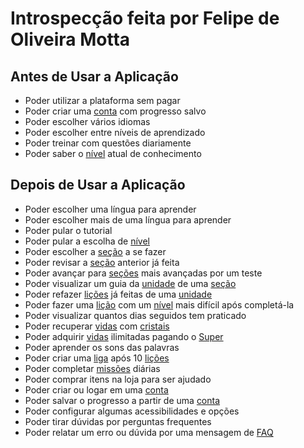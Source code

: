 # Introspecção feita por Felipe de Oliveira Motta

## Antes de Usar a Aplicação

- Poder utilizar a plataforma sem pagar
- Poder criar uma [conta](../../modelagem/lexicos.md#conta) com progresso salvo
- Poder escolher vários idiomas
- Poder escolher entre níveis de aprendizado
- Poder treinar com questões diariamente
- Poder saber o [nível](../../modelagem/lexicos.md#nivel) atual de conhecimento

## Depois de Usar a Aplicação

- Poder escolher uma língua para aprender
- Poder escolher mais de uma língua para aprender
- Poder pular o tutorial
- Poder pular a escolha de [nível](../../modelagem/lexicos.md#nivel)
- Poder escolher a [seção](../../modelagem/lexicos.md#secao) a se fazer
- Poder revisar a [seção](../../modelagem/lexicos.md#secao) anterior já feita
- Poder avançar para [seções](../../modelagem/lexicos.md#secao) mais avançadas por um teste
- Poder visualizar um guia da [unidade](../../modelagem/lexicos.md#unidade) de uma [seção](../../modelagem/lexicos.md#secao)
- Poder refazer [lições](../../modelagem/lexicos.md#licao) já feitas de uma [unidade](../../modelagem/lexicos.md#unidade)
- Poder fazer uma [lição](../../modelagem/lexicos.md#licao) com um [nível](../../modelagem/lexicos.md#nivel) mais difícil após completá-la
- Poder visualizar quantos dias seguidos tem praticado
- Poder recuperar [vidas](../../modelagem/lexicos.md#vidas) com [cristais](../../modelagem/lexicos.md#cristais)
- Poder adquirir [vidas](../../modelagem/lexicos.md#vidas) ilimitadas pagando o [Super](../../modelagem/lexicos.md#super)
- Poder aprender os sons das palavras
- Poder criar uma [liga](../../modelagem/lexicos.md#divisao) após 10 [lições](../../modelagem/lexicos.md#licao)
- Poder completar [missões](../../modelagem/lexicos.md#missao) diárias
- Poder comprar itens na loja para ser ajudado
- Poder criar ou logar em uma [conta](../../modelagem/lexicos.md#conta)
- Poder salvar o progresso a partir de uma [conta](../../modelagem/lexicos.md#conta)
- Poder configurar algumas acessibilidades e opções
- Poder tirar dúvidas por perguntas frequentes
- Poder relatar um erro ou dúvida por uma mensagem de [FAQ](../../modelagem/lexicos.md#ajuda)

